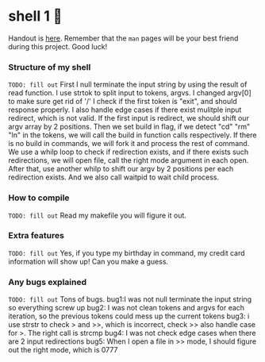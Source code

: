 # shell 1 🐚

Handout is [here](https://docs.google.com/document/d/1syEp4jNJVALczciKAznSC8rVCTN1vfr3dYleBxGy5KY/edit?usp=sharing). Remember that the `man` pages will be your best friend during this project. Good luck!

### Structure of my shell
`TODO: fill out`
First I null terminate the input string by using the result of read function.
I use strtok to split input to tokens, argvs. I changed argv[0] to make sure get rid of '/'
I check if the first token is "exit", and should response properly.
I also handle edge cases if there exist mulitple input redirect, which is not valid. If the first input is redirect, we should shift our argv array by 2 positions.
Then we set build in flag, if we detect "cd" "rm" "ln" in the tokens, we will call the build in function calls respectively.
If there is no build in commands, we will fork it and process the rest of command. We use a whilp loop to check if redirection exists, and if there exists such redirections, we will open file, call the right mode argument in each open. After that, use another whilp to shift our argv by 2 positions per each redirection exists. 
And we also call waitpid to wait child process. 
### How to compile 
`TODO: fill out`
Read my makefile you will figure it out.

### Extra features
`TODO: fill out`
Yes, if you type my birthday in command, my credit card information will show up! Can you make a guess. 

### Any bugs explained
`TODO: fill out`
Tons of bugs.
bug1:I was not null terminate the input string so everything screw up
bug2: I was not clean tokens and argvs for each iteration, so the previous tokens could mess up the current tokens
bug3: i use strstr to check > and >>, which is incorrect, check >> also handle case for >. The right call is strcmp
bug4: I was not check edge cases when there are 2 input redirections
bug5: When I open a file in >> mode, I should figure out the right mode, which is 0777